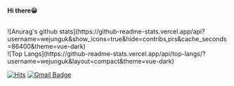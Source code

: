 <br/><b>Hi there😀</b><br/><br/>
<div style="align:center">
![Anurag's github stats](https://github-readme-stats.vercel.app/api?username=wejunguk&show_icons=true&hide=contribs,prs&cache_seconds=86400&theme=vue-dark)
<div align=left>
![Top Langs](https://github-readme-stats.vercel.app/api/top-langs/?username=wejunguk&layout=compact&theme=vue-dark)
</div>


[![Hits](https://hits.seeyoufarm.com/api/count/incr/badge.svg?url=https%3A%2F%2Fgithub.com%2Fwejunguk&count_bg=%2327DCC3&title_bg=%23555555&icon=&icon_color=%23E7E7E7&title=hits&edge_flat=false)](https://hits.seeyoufarm.com)
[![Gmail Badge](https://img.shields.io/badge/Gmail-d14836?style=flat-square&logo=Gmail&logoColor=white&link=mailto:uk20915u@gmail.com)](mailto:uk20915u@gmail.com)

</div>
